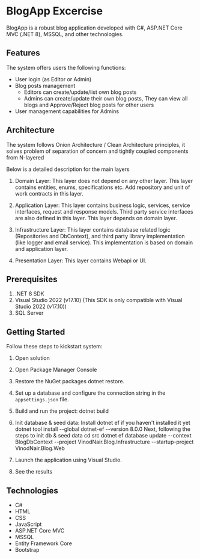 # BlogApp Excercise

BlogApp is a robust blog application developed with C#, ASP.NET Core MVC (.NET 8), MSSQL, and other technologies. 

## Features
The system offers users the following functions:

- User login (as Editor or Admin)
- Blog posts management
   + Editors can create/update/list own blog posts
   + Admins can create/update their own blog posts, They can view all blogs and Approve/Reject blog posts for other users
- User management capabilities for Admins

## Architecture
The system follows Onion Architecture / Clean Architecture principles, it solves problem of separation of concern and tightly coupled components from N-layered

Below is a detailed description for the main layers
1. Domain Layer:
	  This layer does not depend on any other layer. This layer contains entities, enums, specifications etc.
	  Add repository and unit of work contracts in this layer.

2. Application Layer:
	  This layer contains business logic, services, service interfaces, request and response models.
	  Third party service interfaces are also defined in this layer.
	  This layer depends on domain layer.

3. Infrastructure Layer:
	  This layer contains database related logic (Repositories and DbContext), and third party library implementation (like logger and email service).
	  This implementation is based on domain and application layer.

4. Presentation Layer:
	 This layer contains Webapi or UI.

## Prerequisites

1. .NET 8 SDK
2. Visual Studio 2022 (v17.10) (This SDK is only compatible with Visual Studio 2022 (v17.10))
3. SQL Server


## Getting Started

Follow these steps to kickstart system:
1. Open solution
2. Open Package Manager Console
3. Restore the NuGet packages 
	dotnet restore.
4. Set up a database and configure the connection string in the `appsettings.json` file.
5. Build and run the project:
	dotnet build
6. Init database & seed data:
    Install dotnet ef if you haven't installed it yet
		dotnet tool install --global dotnet-ef --version 8.0.0
	Next, following the steps to init db & seed data
		cd src
		dotnet ef database update --context BlogDbContext --project VinodNair.Blog.Infrastructure --startup-project VinodNair.Blog.Web 
	
7. Launch the application using Visual Studio.
8. See the results

## Technologies

- C#
- HTML
- CSS
- JavaScript
- ASP.NET Core MVC
- MSSQL
- Entity Framework Core
- Bootstrap
